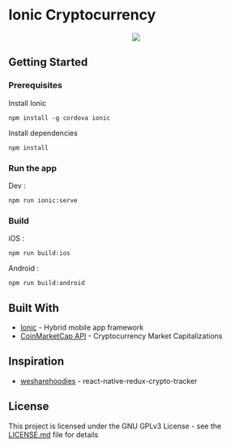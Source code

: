 # Ionic Cryptocurrency

<p align="center"> 
<img src="https://raw.githubusercontent.com/jsnomad/ionic-cryptocurrency/master/demo.gif">
</p>

## Getting Started

### Prerequisites

Install Ionic

```
npm install -g cordova ionic
```

Install dependencies

```
npm install
```

### Run the app

Dev :

```
npm run ionic:serve
```

### Build

iOS :

```
npm run build:ios
```

Android :

```
npm run build:android
```

## Built With

* [Ionic](https://github.com/ionic-team/ionic) - Hybrid mobile app framework
* [CoinMarketCap API](https://coinmarketcap.com/api/) - Cryptocurrency Market Capitalizations

## Inspiration

* [wesharehoodies](https://github.com/wesharehoodies/react-native-redux-crypto-tracker) - react-native-redux-crypto-tracker

## License

This project is licensed under the GNU GPLv3 License - see the [LICENSE.md](LICENSE.md) file for details
